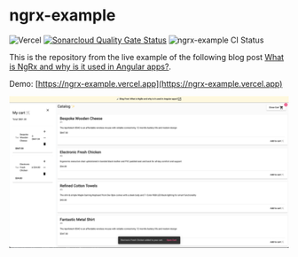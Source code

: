 # ngrx-example

![Vercel](http://therealsujitk-vercel-badge.vercel.app/?app=ngrx-example)
[![Sonarcloud Quality Gate Status](https://sonarcloud.io/api/project_badges/measure?project=bitsmuggler_ngrx-example&metric=alert_status)](https://sonarcloud.io/summary/new_code?id=bitsmuggler_ngrx-example)
![ngrx-example CI Status](https://github.com/bitsmuggler/ngrx-example/actions/workflows/build.yml/badge.svg)

This is the repository from the live example of the following blog post [What is NgRx and why is it used in Angular apps?](https://www.workingsoftware.dev/what-is-ngrx-and-why-is-it-used-in-angular/).

Demo: [https://ngrx-example.vercel.app](https://ngrx-example.vercel.app)

![Screenshot ngrx-example demo](https://raw.githubusercontent.com/bitsmuggler/ngrx-example/main/demo-app-screenshot.png)
